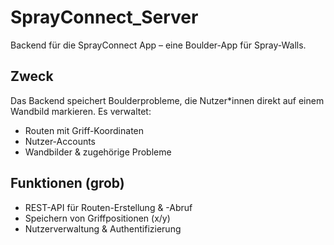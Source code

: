 # SprayConnect_Server

Backend für die SprayConnect App – eine Boulder-App für Spray-Walls.

## Zweck

Das Backend speichert Boulderprobleme, die Nutzer*innen direkt auf einem Wandbild markieren. Es verwaltet:

- Routen mit Griff-Koordinaten
- Nutzer-Accounts
- Wandbilder & zugehörige Probleme

## Funktionen (grob)

- REST-API für Routen-Erstellung & -Abruf  
- Speichern von Griffpositionen (x/y)  
- Nutzerverwaltung & Authentifizierung 

